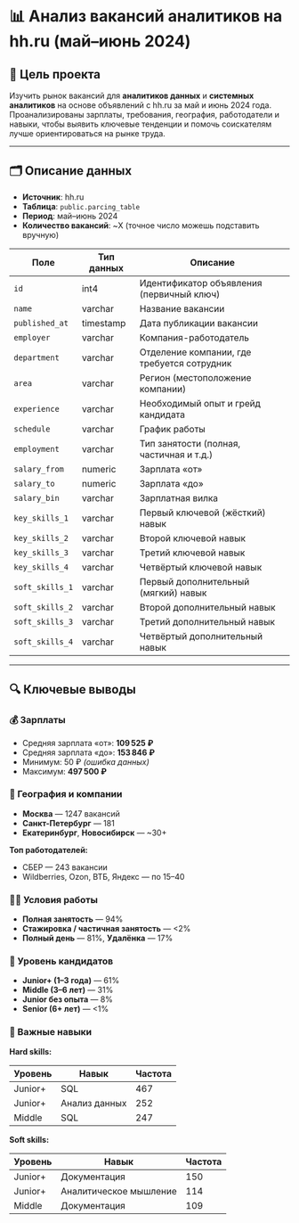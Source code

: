 # 📊 Анализ вакансий аналитиков на hh.ru (май–июнь 2024)

## 🎯 Цель проекта

Изучить рынок вакансий для **аналитиков данных** и **системных аналитиков** на основе объявлений с hh.ru за май и июнь 2024 года.  
Проанализированы зарплаты, требования, география, работодатели и навыки, чтобы выявить ключевые тенденции и помочь соискателям лучше ориентироваться на рынке труда.

---

## 🗂 Описание данных

- **Источник**: hh.ru
- **Таблица**: `public.parcing_table`
- **Период**: май–июнь 2024
- **Количество вакансий**: ~X (точное число можешь подставить вручную)

| Поле             | Тип данных | Описание                                      |
|------------------|------------|-----------------------------------------------|
| `id`             | int4       | Идентификатор объявления (первичный ключ)     |
| `name`           | varchar    | Название вакансии                             |
| `published_at`   | timestamp  | Дата публикации вакансии                      |
| `employer`       | varchar    | Компания-работодатель                         |
| `department`     | varchar    | Отделение компании, где требуется сотрудник    |
| `area`           | varchar    | Регион (местоположение компании)              |
| `experience`     | varchar    | Необходимый опыт и грейд кандидата            |
| `schedule`       | varchar    | График работы                                 |
| `employment`     | varchar    | Тип занятости (полная, частичная и т.д.)      |
| `salary_from`    | numeric    | Зарплата «от»                                 |
| `salary_to`      | numeric    | Зарплата «до»                                 |
| `salary_bin`     | varchar    | Зарплатная вилка                              |
| `key_skills_1`   | varchar    | Первый ключевой (жёсткий) навык               |
| `key_skills_2`   | varchar    | Второй ключевой навык                         |
| `key_skills_3`   | varchar    | Третий ключевой навык                         |
| `key_skills_4`   | varchar    | Четвёртый ключевой навык                      |
| `soft_skills_1`  | varchar    | Первый дополнительный (мягкий) навык          |
| `soft_skills_2`  | varchar    | Второй дополнительный навык                   |
| `soft_skills_3`  | varchar    | Третий дополнительный навык                   |
| `soft_skills_4`  | varchar    | Четвёртый дополнительный навык                |


---

## 🔍 Ключевые выводы

### 💰 Зарплаты
- Средняя зарплата «от»: **109 525 ₽**
- Средняя зарплата «до»: **153 846 ₽**
- Минимум: 50 ₽ *(ошибка данных)*  
- Максимум: **497 500 ₽**

### 📍 География и компании
- **Москва** — 1247 вакансий  
- **Санкт-Петербург** — 181  
- **Екатеринбург**, **Новосибирск** — ~30+

**Топ работодателей:**
- СБЕР — 243 вакансии  
- Wildberries, Ozon, ВТБ, Яндекс — по 15–40

### 🧑‍💼 Условия работы
- **Полная занятость** — 94%  
- **Стажировка / частичная занятость** — <2%
- **Полный день** — 81%, **Удалёнка** — 17%

### 🧱 Уровень кандидатов
- **Junior+ (1–3 года)** — 61%
- **Middle (3–6 лет)** — 31%
- **Junior без опыта** — 8%
- **Senior (6+ лет)** — <1%

### 🔧 Важные навыки

**Hard skills:**

| Уровень | Навык         | Частота |
|---------|---------------|---------|
| Junior+ | SQL           | 467     |
| Junior+ | Анализ данных | 252     |
| Middle  | SQL           | 247     |

**Soft skills:**

| Уровень | Навык                  | Частота |
| ------- | ---------------------- | ------- |
| Junior+ | Документация           | 150     |
| Junior+ | Аналитическое мышление | 114     |
| Middle  | Документация           | 109     |



